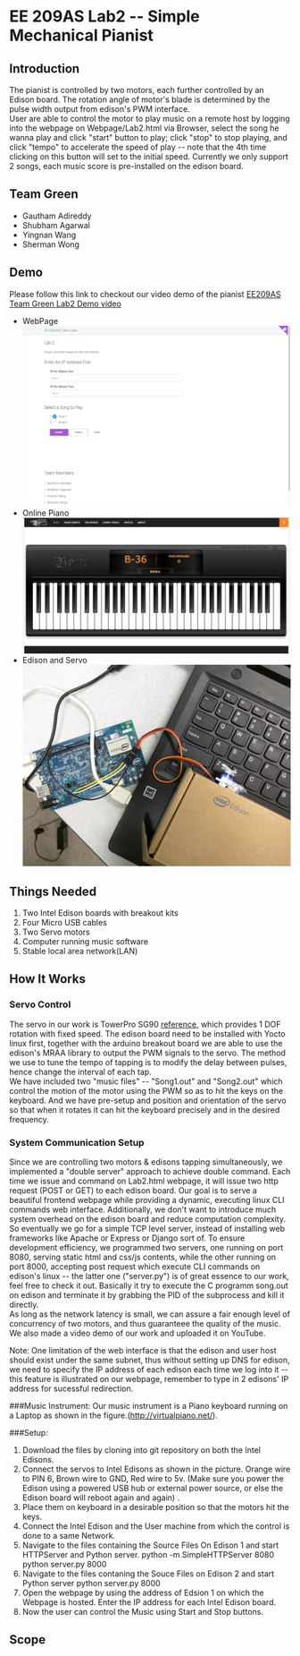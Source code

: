 # EE 209AS Lab2 -- Simple Mechanical Pianist

## Introduction
The pianist is controlled by two motors, each further controlled by an Edison board. The rotation angle of motor's blade is determined by the pulse width output from edison's PWM interface.  
User are able to control the motor to play music on a remote host by logging into the webpage on Webpage/Lab2.html via Browser, select the song he wanna play and click "start" button to play; click "stop" to stop playing, and click "tempo" to accelerate the speed of play -- note that the 4th time clicking on this button will set to the initial speed. Currently we only support 2 songs, each music score is pre-installed on the edison board.

## Team Green
* Gautham Adireddy 
* Shubham Agarwal
* Yingnan Wang
* Sherman Wong

## Demo
Please follow this link to checkout our video demo of the pianist [EE209AS Team Green Lab2 Demo video](https://www.youtube.com/watch?v=RMPjr53c3U0)

* WebPage
![WebPage](https://github.com/EE209AS/Lab2/raw/master/Images/1.jpg)
* Online Piano
![Online Piano](https://github.com/EE209AS/Lab2/raw/master/Images/2.png)
* Edison and Servo
![Edison and Servo](https://github.com/EE209AS/Lab2/raw/master/Images/3.jpg)

## Things Needed
1. Two Intel Edison boards with breakout kits
2. Four Micro USB cables  
3. Two Servo motors
4. Computer running music software  
5. Stable local area network(LAN)  


## How It Works
### Servo Control
  The servo in our work is TowerPro SG90 [reference](http://www.micropik.com/PDF/SG90Servo.pdf), which provides 1 DOF rotation with fixed speed. The edison board need to be installed with Yocto linux first, together with the arduino breakout board we are able to use the edison's MRAA library to output the PWM signals to the servo. The method we use to tune the tempo of tapping is to modify the delay between pulses, hence change the interval of each tap.  
  We have included two "music files" -- "Song1.out" and "Song2.out" which control the motion of the motor using the PWM so as to hit the keys on the keyboard. And we have pre-setup and position and orientation of the servo so that when it rotates it can hit the keyboard precisely and in the desired frequency.   
### System Communication Setup
  Since we are controlling two motors & edisons tapping simultaneously, we implemented a "double server" approach to achieve double command. Each time we issue and command on Lab2.html webpage, it will issue two http request (POST or GET) to each edison board. Our goal is to serve a beautiful frontend webpage while providing a dynamic, executing linux CLI commands web interface. Additionally, we don't want to introduce much system overhead on the edison board and reduce computation complexity. So eventually we go for a simple TCP level server, instead of installing web frameworks like Apache or Express or Django sort of. To ensure development efficiency, we programmed two servers, one running on port 8080, serving static html and css/js contents, while the other running on port 8000, accepting post request which execute CLI commands on edison's linux -- the latter one ("server.py") is of great essence to our work, feel free to check it out. Basically it try to execute the C programm song.out on edison and terminate it by grabbing the PID of the subprocess and kill it directly.  
  As long as the network latency is small, we can assure a fair enough level of concurrency of two motors, and thus guaranteee the quality of the music. We also made a video demo of our work and uploaded it on YouTube.
  
  Note: One limitation of the web interface is that the edison and user host should exist under the same subnet, thus without setting up DNS for edison, we need to specify the IP address of each edison each time we log into it -- this feature is illustrated on our webpage, remember to type in 2 edisons' IP address for sucessful redirection. 
  
###Music Instrument:
 Our music instrument is a Piano keyboard running on a Laptop as shown in the figure.(http://virtualpiano.net/).

###Setup:
1. Download the files by cloning into git repository on both the Intel Edisons. 
2. Connect the servos to Intel Edisons as shown in the picture. Orange wire to PIN 6, Brown wire to GND, Red wire to 5v. (Make sure      you  power the Edison using a powered USB hub or external power source, or else the Edison board will reboot again and again) . 
3. Place them on keyboard in a desirable position so that the motors hit the keys.
4. Connect the Intel Edison and the User machine from which the control is done to a same Network.
5. Navigate to the files containing the Source Files On Edison 1 and start HTTPServer and Python server.
   python -m SimpleHTTPServer 8080 
   python server.py 8000
6. Navigate to the files contaning the Souce Files on Edison 2 and start Python server
   python server.py 8000
7. Open the webpage by using the address of Edsion 1 on which the Webpage is hosted. Enter the IP address for each Intel Edison board.
8. Now the user can control the Music using Start and Stop buttons.


## Scope


